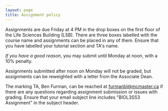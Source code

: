```yaml
---
layout: page
title: Assignment policy
---
```


Assignments are due Friday at 4 PM in the drop boxes on the first floor of the Life Sciences Building (LSB). There are three boxes labelled with the course name and assignments can be placed in any of them. Ensure that you have labelled your tutorial section and TA's name. 

_If you have a good reason_, you may submit until Monday at noon, with a 10% penalty. 

Assignments submitted after noon on Monday will not be graded, but assignments can be reweighted with a letter from the Associate Dean.

The marking TA, Ben Furman, can be reached at furmanbl@mcmaster.ca if there are any questions regarding assignment submission or issues with grading. Ensure that your email subject line includes "BIOL3SS3 Assignment" in the subject header. 
